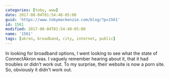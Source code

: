 ```yaml
---
categories: [toby, www]
date: 2017-08-04T01:54:48-05:00
guid: 'https://www.tobymackenzie.com/blog/?p=1561'
id: 1561
modified: 2017-08-04T01:54:48-05:00
name: '1561'
tags: [akron, broadband, city, internet, public]
---
```


In looking for broadband options, I went looking to see what the state of ConnectAkron was.  I vaguely remember hearing about it, that it had troubles or didn't work out.  To my surprise, their website is now a porn site.  So, obviously it didn't work out.
